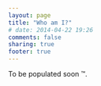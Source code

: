 ```yaml
---
layout: page
title: "Who am I?"
# date: 2014-04-22 19:26
comments: false
sharing: true
footer: true
---
```


To be populated soon &trade;.
